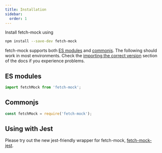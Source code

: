 ```yaml
---
title: Installation
sidebar:
  order: 1
---
```


Install fetch-mock using

```bash
npm install --save-dev fetch-mock
```

fetch-mock supports both [ES modules](https://developer.mozilla.org/en-US/docs/Web/JavaScript/Guide/Modules) and [commonjs](https://requirejs.org/docs/commonjs.html). The following should work in most environments. Check the [importing the correct version](#usageimporting) section of the docs if you experience problems.

## ES modules

```js
import fetchMock from 'fetch-mock';
```

## Commonjs

```js
const fetchMock = require('fetch-mock');
```

## Using with Jest

Please try out the new jest-friendly wrapper for fetch-mock, [fetch-mock-jest](https://github.com/wheresrhys/fetch-mock-jest).
